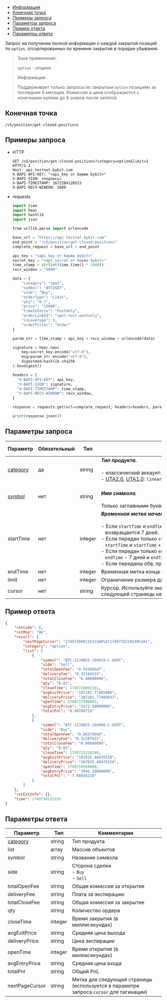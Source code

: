 - [Информация](#информация)
- [Конечная точка](#конечная-точка)
- [Примеры запроса](#примеры-запроса)
- [Параметры запроса](#параметры-запроса)
- [Пример ответа](#пример-ответа)
- [Параметры ответа](#параметры-ответа)

<a id="информация"></a>

Запрос на получение полной информации о каждой закрытой позиций по `option`, отсортированных по времени закрытия в порядке убывания.

>Зона применения:  
>
>`option` - опцион  
<!-- -->
>Информация:
>
>Поддерживает только запросы по закрытым `option` позициям за последние 6 месяцев.
>Комиссия и цена отображаются с конечными нулями до 8 знаков после запятой.

<a id="конечная-точка"></a>

## Конечная точка

`/v5/position/get-closed-positions`

<a id="примеры-запроса"></a>

## Примеры запроса

- HTTP

  ```http
  GET /v5/position/get-closed-positions?category=option&limit=1 HTTP/1.1
  Host: api-testnet.bybit.com
  X-BAPI-API-KEY: "<api_key от биржи bybit>"
  X-BAPI-SIGN: <подпись>
  X-BAPI-TIMESTAMP: 1672284128523
  X-BAPI-RECV-WINDOW: 5000
  ```

- requests

  ```python
  import time
  import hmac
  import hashlib
  import json

  from urllib.parse import urlencode

  base_url = "https://api-testnet.bybit.com"
  end_point = "/v5/position/get-closed-positions"
  complete_request = base_url + end_point

  api_key = "<api_key от биржи bybit>"
  secret_key = "<api_secret от биржи bybit>"
  time_stamp = str(int(time.time() * 1000))
  recv_window = "5000"

  data = {
      "category": "spot",
      "symbol": "BTCUSDT",
      "side": "Buy",
      "orderType": "Limit",
      "qty": "0.1",
      "price": "15600",
      "timeInForce": "PostOnly",
      "orderLinkId": "spot-test-postonly",
      "isLeverage": 0,
      "orderFilter": "Order"
  }

  param_str = time_stamp + api_key + recv_window + urlencode(data)
  
  signature = hmac.new(
      key=secret_key.encode("utf-8"),
      msg=param_str.encode("utf-8"),
      digestmod=hashlib.sha256
  ).hexdigest()
  
  headers = {
    "X-BAPI-API-KEY": api_key,
    "X-BAPI-SIGN": signature,
    "X-BAPI-TIMESTAMP": time_stamp,
    "X-BAPI-RECV-WINDOW": recv_window,
  }

  response = requests.get(url=complete_request, headers=headers, params=data, timeout=10)

  print(response.json())
  ```

<a id="параметры-запроса"></a>

## Параметры запроса

|Параметр  	                  |Обязательный	 |Тип  	  |Комментарии &nbsp;&nbsp;&nbsp;&nbsp;&nbsp;&nbsp;&nbsp;&nbsp;&nbsp;&nbsp;&nbsp;&nbsp;&nbsp;&nbsp;&nbsp;&nbsp;&nbsp;&nbsp;&nbsp;&nbsp;&nbsp;&nbsp;&nbsp;&nbsp;&nbsp;&nbsp;&nbsp;&nbsp;&nbsp;&nbsp;&nbsp;&nbsp;&nbsp;&nbsp;&nbsp;&nbsp;&nbsp;&nbsp;&nbsp;&nbsp;&nbsp;&nbsp;&nbsp;&nbsp;&nbsp;&nbsp;&nbsp;&nbsp;&nbsp;&nbsp;&nbsp;&nbsp;&nbsp;&nbsp;&nbsp;&nbsp;&nbsp;&nbsp;&nbsp;&nbsp;&nbsp;&nbsp;&nbsp;&nbsp;&nbsp;&nbsp;&nbsp;&nbsp;&nbsp;&nbsp;&nbsp;&nbsp;&nbsp;&nbsp;&nbsp;&nbsp;&nbsp;&nbsp;&nbsp;&nbsp;&nbsp;&nbsp;&nbsp;&nbsp;&nbsp;&nbsp;&nbsp;&nbsp;&nbsp;&nbsp;&nbsp;&nbsp;&nbsp;&nbsp;&nbsp;&nbsp;&nbsp;&nbsp;&nbsp;&nbsp;&nbsp;&nbsp;&nbsp;&nbsp;&nbsp;&nbsp;&nbsp;&nbsp;&nbsp;&nbsp;&nbsp;&nbsp;&nbsp;&nbsp;&nbsp;&nbsp;&nbsp;&nbsp;&nbsp;&nbsp;&nbsp;&nbsp;&nbsp;&nbsp;&nbsp;&nbsp;&nbsp;&nbsp;&nbsp;&nbsp;&nbsp;&nbsp;&nbsp;&nbsp;               |По умолчанию|
|-----------------------------|------------|----------|---------------------------|------------|
|[category](<../19.Определения значений в запросах и ответах.md#category>)	|да           |string    |***Тип продукта.***<br><br>- классический аккаунт: `linear`, `inverse`<br>- [UTA2.0](<../13.Различные режимы аккаунтов.md#единый-торговый-аккаунт-2.0>), [UTA1.0](<../13.Различные режимы аккаунтов.md#единый-торговый-аккаунт-1.0>): `linear`, `inverse`, `option`  |-   |
|[symbol](<../19.Определения значений в запросах и ответах.md#symbol>)	    |нет            |string    |<br>***Имя символа.***<br><br>Только заглавными буквами |-   |
|startTime                     |нет  |integer     |***Временная метка начала выборки (в миллисекундах)***<br><br>- Если `startTime` и `endTime` не передаются, по умолчанию<br>&nbsp;&nbsp;&nbsp;возвращается 7 дней.<br>- Если передан только `startTime`, возвращается диапазон между<br>&nbsp;&nbsp;&nbsp;`startTime` и `startTime` + 7 дней<br>- Если передан только `endTime`, возвращается диапазон между<br>&nbsp;&nbsp;&nbsp;`endTime` - 7 дней и `endTime`<br>- Если переданы оба, правило: `endTime` - `startTime` <= 7 дней       |-   |
|endTime                     |нет  |integer     |Временная метка конца выборки (в миллисекундах)       |-   |
|limit                     |нет  |integer     |Ограничение размера данных на странице. [`1`, `100`]       |`50`   |
|cursor                     |нет  |string     |Курсор. Используйте значение `nextPageCursor` из ответа для получения следующей страницы набора результатов       |-   |

<a id="пример-ответа"></a>

## Пример ответа

```json
{
    "retCode": 0,
    "retMsg": "OK",
    "result": {
        "nextPageCursor": "1749726002161%3A0%2C1749715220240%3A1",
        "category": "option",
        "list": [
            {
                "symbol": "BTC-12JUN25-104019-C-USDT",
                "side": "Sell",
                "totalOpenFee": "0.94506647",
                "deliveryFee": "0.32184533",
                "totalCloseFee": "0.00000000",
                "qty": "0.02",
                "closeTime": 1749726002161,
                "avgExitPrice": "107281.77405000",
                "deliveryPrice": "107281.77405031",
                "openTime": 1749722990063,
                "avgEntryPrice": "3371.50000000",
                "totalPnl": "0.90760719"
            },
            {
                "symbol": "BTC-12JUN25-104000-C-USDT",
                "side": "Buy",
                "totalOpenFee": "0.86379999",
                "deliveryFee": "0.32287622",
                "totalCloseFee": "0.00000000",
                "qty": "0.02",
                "closeTime": 1749715220240,
                "avgExitPrice": "107625.40470150",
                "deliveryPrice": "107625.40470159",
                "openTime": 1749710568608,
                "avgEntryPrice": "3946.50000000",
                "totalPnl": "-7.60858218"
            }
        ]
    },
    "retExtInfo": {},
    "time": 1749736532193
}
```

<a id="параметры-ответа"></a>

## Параметры ответа

|Параметр  |Тип       |Комментарии                                             |
|----------|----------|--------------------------------------------------------|
|[category](<../19.Определения значений в запросах и ответах.md#category>)   |string      |Тип продукта               |
|list   |array      |Массив объектов                                             |
|symbol   |string      |Название символа                                             |
|side   |string      |Сторона сделки<br>- `Buy`<br>- `Sell`                                             |
|totalOpenFee   |string      |Общая комиссия за открытие                                             |
|deliveryFee   |string      |Плата за экспирацию                                             |
|totalCloseFee   |string      |Общая комиссия за закрытие                                             |
|qty   |string      |Количество ордера                                             |
|closeTime   |integer      |Время закрытия (в миллисекундах)                                        |
|avgExitPrice   |string      |Средняя цена выхода                                             |
|deliveryPrice   |string      |Цена экспирации                                             |
|openTime   |integer      |Время открытия (в миллисекундах)                                          |
|avgEntryPrice   |string      |Средняя цена входа                                             |
|totalPnl   |string      |Общий PnL                                             |
|nextPageCursor   |string      |Метка для следующей страницы (используется в параметре запроса `cursor` для пагинации)        |
